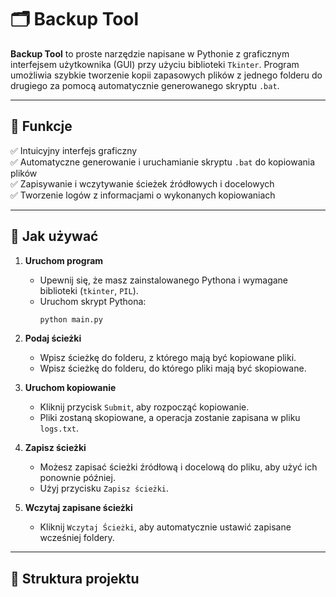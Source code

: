 # 🗂️ Backup Tool

**Backup Tool** to proste narzędzie napisane w Pythonie z graficznym interfejsem użytkownika (GUI) przy użyciu biblioteki `Tkinter`. Program umożliwia szybkie tworzenie kopii zapasowych plików z jednego folderu do drugiego za pomocą automatycznie generowanego skryptu `.bat`.

---

## 📌 Funkcje

✅ Intuicyjny interfejs graficzny  
✅ Automatyczne generowanie i uruchamianie skryptu `.bat` do kopiowania plików  
✅ Zapisywanie i wczytywanie ścieżek źródłowych i docelowych  
✅ Tworzenie logów z informacjami o wykonanych kopiowaniach

---

## 🚀 Jak używać

1. **Uruchom program**
   - Upewnij się, że masz zainstalowanego Pythona i wymagane biblioteki (`tkinter`, `PIL`).
   - Uruchom skrypt Pythona:  
     ```bash
     python main.py
     ```

2. **Podaj ścieżki**
   - Wpisz ścieżkę do folderu, z którego mają być kopiowane pliki.
   - Wpisz ścieżkę do folderu, do którego pliki mają być skopiowane.

3. **Uruchom kopiowanie**
   - Kliknij przycisk `Submit`, aby rozpocząć kopiowanie.
   - Pliki zostaną skopiowane, a operacja zostanie zapisana w pliku `logs.txt`.

4. **Zapisz ścieżki**
   - Możesz zapisać ścieżki źródłową i docelową do pliku, aby użyć ich ponownie później.
   - Użyj przycisku `Zapisz ścieżki`.

5. **Wczytaj zapisane ścieżki**
   - Kliknij `Wczytaj Ścieżki`, aby automatycznie ustawić zapisane wcześniej foldery.

---

## 📂 Struktura projektu

